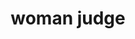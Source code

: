 ---
layout: people&body
title: woman judge
emoji: woman_judge
permalink: 👩‍⚖️.html
image: assets/img/3moji/woman_judge.png
---